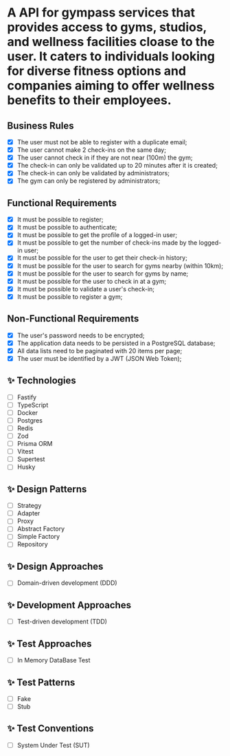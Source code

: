 # A API for gympass services that provides access to gyms, studios, and wellness facilities cloase to the user. It caters to individuals looking for diverse fitness options and companies aiming to offer wellness benefits to their employees.

##  Business Rules

- [x] The user must not be able to register with a duplicate email;
- [x] The user cannot make 2 check-ins on the same day;
- [x] The user cannot check in if they are not near (100m) the gym;
- [x] The check-in can only be validated up to 20 minutes after it is created;
- [x] The check-in can only be validated by administrators;
- [x] The gym can only be registered by administrators;

## Functional Requirements

- [x] It must be possible to register;
- [x] It must be possible to authenticate;
- [x] It must be possible to get the profile of a logged-in user;
- [x] It must be possible to get the number of check-ins made by the logged-in user;
- [x] It must be possible for the user to get their check-in history;
- [x] It must be possible for the user to search for gyms nearby (within 10km);
- [x] It must be possible for the user to search for gyms by name;
- [x] It must be possible for the user to check in at a gym;
- [x] It must be possible to validate a user's check-in;
- [x] It must be possible to register a gym;

## Non-Functional Requirements

- [x] The user's password needs to be encrypted;
- [x] The application data needs to be persisted in a PostgreSQL database;
- [x] All data lists need to be paginated with 20 items per page;
- [x] The user must be identified by a JWT (JSON Web Token);

## ✨ Technologies

- [ ] Fastify
- [ ] TypeScript
- [ ] Docker
- [ ] Postgres
- [ ] Redis
- [ ] Zod
- [ ] Prisma ORM
- [ ] Vitest
- [ ] Supertest
- [ ] Husky

## ✨ Design Patterns

- [ ] Strategy
- [ ] Adapter
- [ ] Proxy
- [ ] Abstract Factory
- [ ] Simple Factory
- [ ] Repository

## ✨ Design Approaches

- [ ] Domain-driven development (DDD)

## ✨ Development Approaches

- [ ] Test-driven development (TDD)

## ✨ Test Approaches

- [ ] In Memory DataBase Test

## ✨ Test Patterns

- [ ] Fake
- [ ] Stub

## ✨ Test Conventions

- [ ] System Under Test (SUT)
